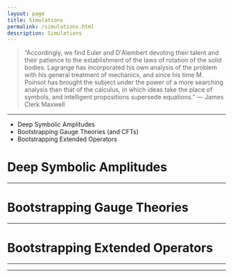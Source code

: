 ```yaml
---
layout: page
title: Simulations
permalink: /simulations.html
description: Simulations
---
```



>“Accordingly, we find Euler and D'Alembert devoting their talent and their patience to the establishment of the laws of rotation of the solid bodies. Lagrange has incorporated his own analysis of the problem with his general treatment of mechanics, and since his time M. Poinsot has brought the subject under the power of a more searching analysis than that of the calculus, in which ideas take the place of symbols, and intelligent propositions supersede equations.”
>― James Clerk Maxwell
***
- Deep Symbolic Amplitudes
- Bootstrapping Gauge Theories (and CFTs)
- Bootstrapping Extended Operators

# Deep Symbolic Amplitudes
***
# Bootstrapping Gauge Theories
***
# Bootstrapping Extended Operators
***

***